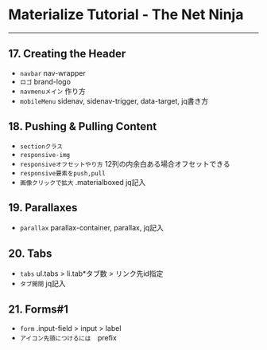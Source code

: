 # Materialize Tutorial - The Net Ninja

---

## 17. Creating the Header

- `navbar`  nav-wrapper
- `ロゴ`  brand-logo
- `navmenuメイン`  作り方
- `mobileMenu`  sidenav, sidenav-trigger, data-target, jq書き方

## 18. Pushing & Pulling Content

- `sectionクラス`
- `responsive-img`
- `responsiveオフセットやり方` 12列の内余白ある場合オフセットできる
- `responsive要素をpush,pull`
- `画像クリックで拡大` .materialboxed jq記入

## 19. Parallaxes

- `parallax` parallax-container, parallax, jq記入

## 20. Tabs

- `tabs` ul.tabs > li.tab*タブ数 > リンク先id指定
- `タブ開閉` jq記入

## 21. Forms#1

- `form` .input-field > input > label
- `アイコン先頭につけるには`　prefix

